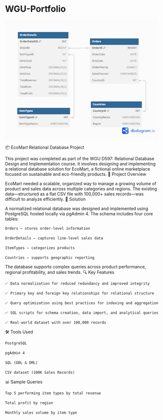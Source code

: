 # WGU-Portfolio

![My Image](SalesRecordsERD.png)

📦 EcoMart Relational Database Project

This project was completed as part of the WGU D597: Relational Database Design and Implementation course. It involves designing and implementing a relational database solution for EcoMart, a fictional online marketplace focused on sustainable and eco-friendly products.
📌 Project Overview

EcoMart needed a scalable, organized way to manage a growing volume of product and sales data across multiple categories and regions. The existing data—structured as a flat CSV file with 100,000+ sales records—was difficult to analyze efficiently.
🧩 Solution

A normalized relational database was designed and implemented using PostgreSQL hosted locally via pgAdmin 4. The schema includes four core tables:

    Orders – stores order-level information

    OrderDetails – captures line-level sales data

    ItemTypes – categorizes products

    Countries – supports geographic reporting

The database supports complex queries across product performance, regional profitability, and sales trends.
🔍 Key Features

    ✅ Data normalization for reduced redundancy and improved integrity

    ✅ Primary key and foreign key relationships for relational structure

    ✅ Query optimization using best practices for indexing and aggregation

    ✅ SQL scripts for schema creation, data import, and analytical queries

    ✅ Real-world dataset with over 100,000 records

🛠️ Tools Used

    PostgreSQL

    pgAdmin 4

    SQL (DDL & DML)

    CSV dataset (100K Sales Records)

📊 Sample Queries

    Top 5 performing item types by total revenue

    Total profit by region

    Monthly sales volume by item type